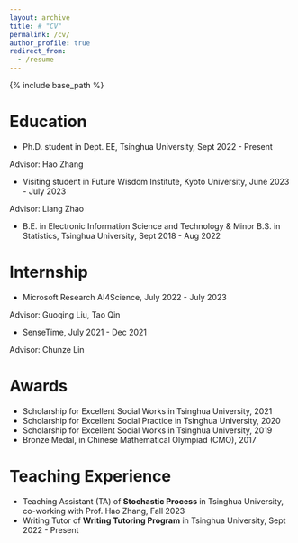 ```yaml
---
layout: archive
title: # "CV"
permalink: /cv/
author_profile: true
redirect_from:
  - /resume
---
```


{% include base_path %}

Education
======
* Ph.D. student in Dept. EE, Tsinghua University, Sept 2022 - Present

Advisor: Hao Zhang
  
* Visiting student in Future Wisdom Institute, Kyoto University, June 2023 - July 2023
  
Advisor: Liang Zhao
  
* B.E. in Electronic Information Science and Technology & Minor B.S. in Statistics, Tsinghua University, Sept 2018 - Aug 2022

Internship
======
* Microsoft Research AI4Science, July 2022 - July 2023
  
Advisor: Guoqing Liu, Tao Qin
  
* SenseTime, July 2021 - Dec 2021
  
Advisor: Chunze Lin

Awards
======
* Scholarship for Excellent Social Works in Tsinghua University, 2021
* Scholarship for Excellent Social Practice in Tsinghua University, 2020
* Scholarship for Excellent Social Works in Tsinghua University, 2019
* Bronze Medal, in Chinese Mathematical Olympiad (CMO), 2017

Teaching Experience
======
* Teaching Assistant (TA) of **Stochastic Process** in Tsinghua University, co-working with Prof. Hao Zhang, Fall 2023
* Writing Tutor of **Writing Tutoring Program** in Tsinghua University, Sept 2022 - Present
